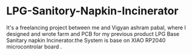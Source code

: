 # LPG-Sanitory-Napkin-Incinerator
It's a freelancing project between me and Vigyan ashram pabal, where I designed and wrote farm and PCB for my previous product LPG Base Sanitary napkin Incinerator.the System is base on XIAO RP2040 microcontrolar board .
